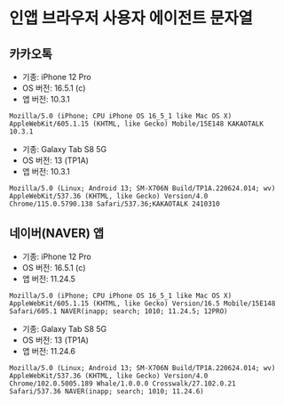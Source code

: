 # 인앱 브라우저 사용자 에이전트 문자열

## 카카오톡

- 기종: iPhone 12 Pro
- OS 버전: 16.5.1 (c)
- 앱 버전: 10.3.1

```
Mozilla/5.0 (iPhone; CPU iPhone OS 16_5_1 like Mac OS X) AppleWebKit/605.1.15 (KHTML, like Gecko) Mobile/15E148 KAKAOTALK 10.3.1
```

- 기종: Galaxy Tab S8 5G
- OS 버전: 13 (TP1A)
- 앱 버전: 10.3.1

```
Mozilla/5.0 (Linux; Android 13; SM-X706N Build/TP1A.220624.014; wv) AppleWebKit/537.36 (KHTML, like Gecko) Version/4.0 Chrome/115.0.5790.138 Safari/537.36;KAKAOTALK 2410310
```

## 네이버(NAVER) 앱

- 기종: iPhone 12 Pro
- OS 버전: 16.5.1 (c)
- 앱 버전: 11.24.5

```
Mozilla/5.0 (iPhone; CPU iPhone OS 16_5_1 like Mac OS X) AppleWebKit/605.1.15 (KHTML, like Gecko) Version/16.5 Mobile/15E148 Safari/605.1 NAVER(inapp; search; 1010; 11.24.5; 12PRO)
```

- 기종: Galaxy Tab S8 5G
- OS 버전: 13 (TP1A)
- 앱 버전: 11.24.6

```
Mozilla/5.0 (Linux; Android 13; SM-X706N Build/TP1A.220624.014; wv) AppleWebKit/537.36 (KHTML, like Gecko) Version/4.0 Chrome/102.0.5005.189 Whale/1.0.0.0 Crosswalk/27.102.0.21 Safari/537.36 NAVER(inapp; search; 1010; 11.24.6)
```
